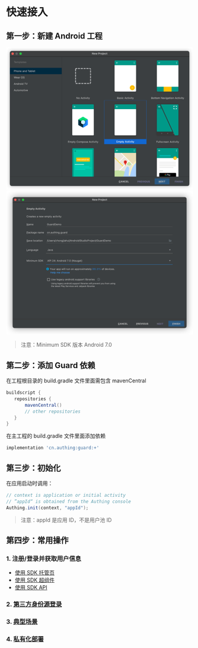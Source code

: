 # 快速接入

<LastUpdated/>

## 第一步：新建 Android 工程

<img src="./images/create_project1.png" alt="drawing" width="800"/>

<img src="./images/create_project2.png" alt="drawing" width="800"/>

> 注意：Minimum SDK 版本 Android 7.0

## 第二步：添加 Guard 依赖

在工程根目录的 build.gradle 文件里面需包含 mavenCentral

 ```groovy
 buildscript {
    repositories {
        mavenCentral()
        // other repositories
    }
 }
 ```

在主工程的 build.gradle 文件里面添加依赖

```groovy
implementation 'cn.authing:guard:+'
```

## 第三步：初始化

在应用启动时调用：

```java
// context is application or initial activity
// ”appId“ is obtained from the Authing console
Authing.init(context, "appId");
```

> 注意：appId 是应用 ID，不是用户池 ID

## 第四步：常用操作

###  1. 注册/登录并获取用户信息

- [使用 SDK 托管页](./develop.md)
- [使用 SDK 超组件](./component/)
- [使用 SDK API](./apis/)

### 2. [第三方身份源登录](./social/)

### 3. [典型场景](./scenario/)

### 4. [私有化部署](./onpremise.md)



